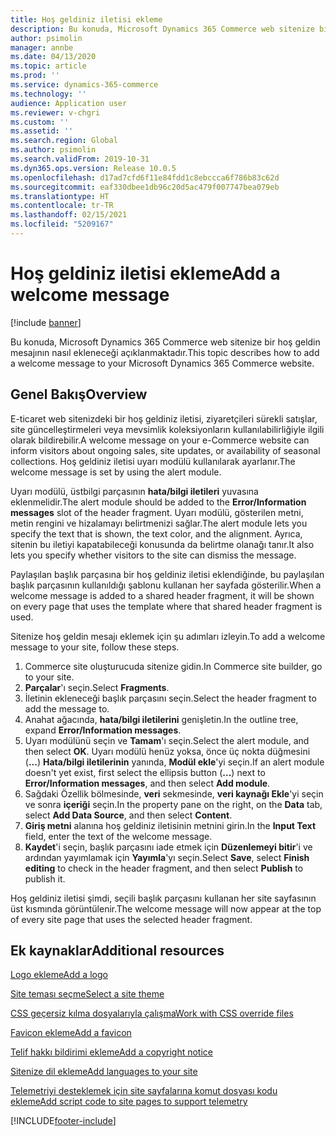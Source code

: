 ```yaml
---
title: Hoş geldiniz iletisi ekleme
description: Bu konuda, Microsoft Dynamics 365 Commerce web sitenize bir hoş geldin mesajının nasıl ekleneceği açıklanmaktadır.
author: psimolin
manager: annbe
ms.date: 04/13/2020
ms.topic: article
ms.prod: ''
ms.service: dynamics-365-commerce
ms.technology: ''
audience: Application user
ms.reviewer: v-chgri
ms.custom: ''
ms.assetid: ''
ms.search.region: Global
ms.author: psimolin
ms.search.validFrom: 2019-10-31
ms.dyn365.ops.version: Release 10.0.5
ms.openlocfilehash: d17ad7cfd6f11e84fdd1c8ebccca6f786b83c62d
ms.sourcegitcommit: eaf330dbee1db96c20d5ac479f007747bea079eb
ms.translationtype: HT
ms.contentlocale: tr-TR
ms.lasthandoff: 02/15/2021
ms.locfileid: "5209167"
---
```

# <a name="add-a-welcome-message"></a><span data-ttu-id="38fc3-103">Hoş geldiniz iletisi ekleme</span><span class="sxs-lookup"><span data-stu-id="38fc3-103">Add a welcome message</span></span>


[!include [banner](includes/banner.md)]

<span data-ttu-id="38fc3-104">Bu konuda, Microsoft Dynamics 365 Commerce web sitenize bir hoş geldin mesajının nasıl ekleneceği açıklanmaktadır.</span><span class="sxs-lookup"><span data-stu-id="38fc3-104">This topic describes how to add a welcome message to your Microsoft Dynamics 365 Commerce website.</span></span>

## <a name="overview"></a><span data-ttu-id="38fc3-105">Genel Bakış</span><span class="sxs-lookup"><span data-stu-id="38fc3-105">Overview</span></span>

<span data-ttu-id="38fc3-106">E-ticaret web sitenizdeki bir hoş geldiniz iletisi, ziyaretçileri sürekli satışlar, site güncelleştirmeleri veya mevsimlik koleksiyonların kullanılabilirliğiyle ilgili olarak bildirebilir.</span><span class="sxs-lookup"><span data-stu-id="38fc3-106">A welcome message on your e-Commerce website can inform visitors about ongoing sales, site updates, or availability of seasonal collections.</span></span> <span data-ttu-id="38fc3-107">Hoş geldiniz iletisi uyarı modülü kullanılarak ayarlanır.</span><span class="sxs-lookup"><span data-stu-id="38fc3-107">The welcome message is set by using the alert module.</span></span>

<span data-ttu-id="38fc3-108">Uyarı modülü, üstbilgi parçasının **hata/bilgi iletileri** yuvasına eklenmelidir.</span><span class="sxs-lookup"><span data-stu-id="38fc3-108">The alert module should be added to the **Error/Information messages** slot of the header fragment.</span></span> <span data-ttu-id="38fc3-109">Uyarı modülü, gösterilen metni, metin rengini ve hizalamayı belirtmenizi sağlar.</span><span class="sxs-lookup"><span data-stu-id="38fc3-109">The alert module lets you specify the text that is shown, the text color, and the alignment.</span></span> <span data-ttu-id="38fc3-110">Ayrıca, sitenin bu iletiyi kapatabileceği konusunda da belirtme olanağı tanır.</span><span class="sxs-lookup"><span data-stu-id="38fc3-110">It also lets you specify whether visitors to the site can dismiss the message.</span></span>

<span data-ttu-id="38fc3-111">Paylaşılan başlık parçasına bir hoş geldiniz iletisi eklendiğinde, bu paylaşılan başlık parçasının kullanıldığı şablonu kullanan her sayfada gösterilir.</span><span class="sxs-lookup"><span data-stu-id="38fc3-111">When a welcome message is added to a shared header fragment, it will be shown on every page that uses the template where that shared header fragment is used.</span></span>

<span data-ttu-id="38fc3-112">Sitenize hoş geldin mesajı eklemek için şu adımları izleyin.</span><span class="sxs-lookup"><span data-stu-id="38fc3-112">To add a welcome message to your site, follow these steps.</span></span>

1. <span data-ttu-id="38fc3-113">Commerce site oluşturucuda sitenize gidin.</span><span class="sxs-lookup"><span data-stu-id="38fc3-113">In Commerce site builder, go to your site.</span></span>
1. <span data-ttu-id="38fc3-114">**Parçalar**'ı seçin.</span><span class="sxs-lookup"><span data-stu-id="38fc3-114">Select **Fragments**.</span></span>
1. <span data-ttu-id="38fc3-115">İletinin ekleneceği başlık parçasını seçin.</span><span class="sxs-lookup"><span data-stu-id="38fc3-115">Select the header fragment to add the message to.</span></span>
1. <span data-ttu-id="38fc3-116">Anahat ağacında, **hata/bilgi iletilerini** genişletin.</span><span class="sxs-lookup"><span data-stu-id="38fc3-116">In the outline tree, expand **Error/Information messages**.</span></span>
1. <span data-ttu-id="38fc3-117">Uyarı modülünü seçin ve **Tamam**'ı seçin.</span><span class="sxs-lookup"><span data-stu-id="38fc3-117">Select the alert module, and then select **OK**.</span></span> <span data-ttu-id="38fc3-118">Uyarı modülü henüz yoksa, önce üç nokta düğmesini (**...**) **Hata/bilgi iletilerinin** yanında, **Modül ekle**'yi seçin.</span><span class="sxs-lookup"><span data-stu-id="38fc3-118">If an alert module doesn't yet exist, first select the ellipsis button (**...**) next to **Error/Information messages**, and then select **Add module**.</span></span>
1. <span data-ttu-id="38fc3-119">Sağdaki Özellik bölmesinde, **veri** sekmesinde, **veri kaynağı Ekle**'yi seçin ve sonra **içeriği** seçin.</span><span class="sxs-lookup"><span data-stu-id="38fc3-119">In the property pane on the right, on the **Data** tab, select **Add Data Source**, and then select **Content**.</span></span>
1. <span data-ttu-id="38fc3-120">**Giriş metni** alanına hoş geldiniz iletisinin metnini girin.</span><span class="sxs-lookup"><span data-stu-id="38fc3-120">In the **Input Text** field, enter the text of the welcome message.</span></span>
1. <span data-ttu-id="38fc3-121">**Kaydet**'i seçin, başlık parçasını iade etmek için **Düzenlemeyi bitir**'i ve ardından yayımlamak için **Yayımla**'yı seçin.</span><span class="sxs-lookup"><span data-stu-id="38fc3-121">Select **Save**, select **Finish editing** to check in the header fragment, and then select **Publish** to publish it.</span></span> 

<span data-ttu-id="38fc3-122">Hoş geldiniz iletisi şimdi, seçili başlık parçasını kullanan her site sayfasının üst kısmında görüntülenir.</span><span class="sxs-lookup"><span data-stu-id="38fc3-122">The welcome message will now appear at the top of every site page that uses the selected header fragment.</span></span>

## <a name="additional-resources"></a><span data-ttu-id="38fc3-123">Ek kaynaklar</span><span class="sxs-lookup"><span data-stu-id="38fc3-123">Additional resources</span></span>

[<span data-ttu-id="38fc3-124">Logo ekleme</span><span class="sxs-lookup"><span data-stu-id="38fc3-124">Add a logo</span></span>](add-logo.md)

[<span data-ttu-id="38fc3-125">Site teması seçme</span><span class="sxs-lookup"><span data-stu-id="38fc3-125">Select a site theme</span></span>](select-site-theme.md)

[<span data-ttu-id="38fc3-126">CSS geçersiz kılma dosyalarıyla çalışma</span><span class="sxs-lookup"><span data-stu-id="38fc3-126">Work with CSS override files</span></span>](css-override-files.md)

[<span data-ttu-id="38fc3-127">Favicon ekleme</span><span class="sxs-lookup"><span data-stu-id="38fc3-127">Add a favicon</span></span>](add-favicon.md)

[<span data-ttu-id="38fc3-128">Telif hakkı bildirimi ekleme</span><span class="sxs-lookup"><span data-stu-id="38fc3-128">Add a copyright notice</span></span>](add-copyright-notice.md)

[<span data-ttu-id="38fc3-129">Sitenize dil ekleme</span><span class="sxs-lookup"><span data-stu-id="38fc3-129">Add languages to your site</span></span>](add-languages-to-site.md)

[<span data-ttu-id="38fc3-130">Telemetriyi desteklemek için site sayfalarına komut dosyası kodu ekleme</span><span class="sxs-lookup"><span data-stu-id="38fc3-130">Add script code to site pages to support telemetry</span></span>](add-telemetry.md)



[!INCLUDE[footer-include](../includes/footer-banner.md)]